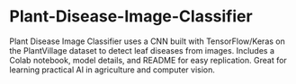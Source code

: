 # Plant-Disease-Image-Classifier
Plant Disease Image Classifier uses a CNN built with TensorFlow/Keras on the PlantVillage dataset to detect leaf diseases from images. Includes a Colab notebook, model details, and README for easy replication. Great for learning practical AI in agriculture and computer vision.
